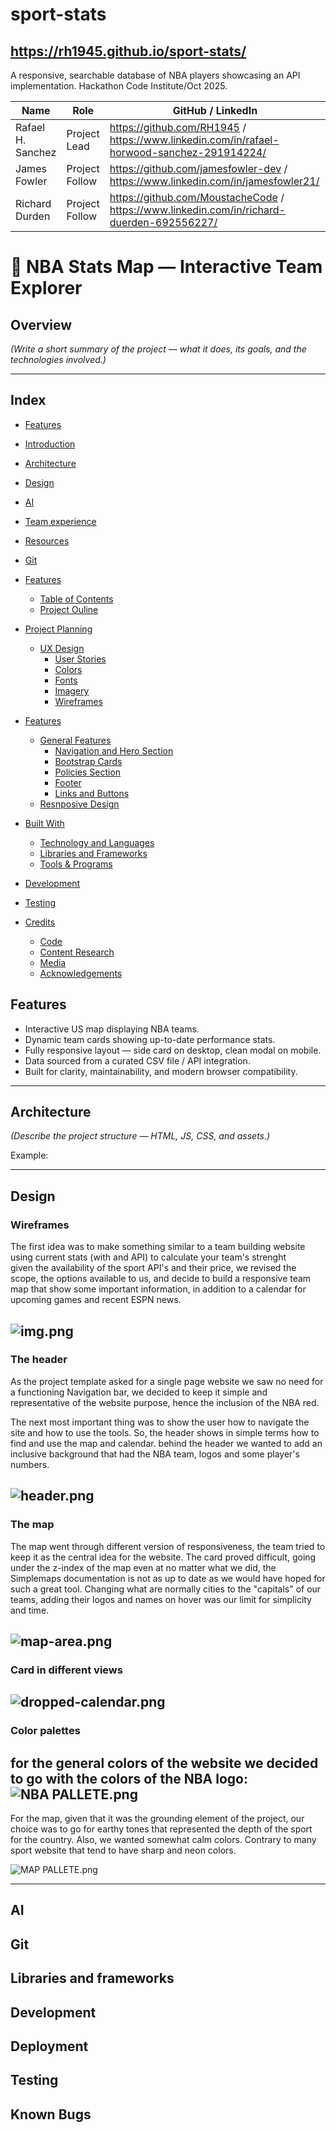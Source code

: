 # sport-stats
## https://rh1945.github.io/sport-stats/
A responsive, searchable database of NBA players showcasing an API implementation. Hackathon Code Institute/Oct 2025.


| Name              | Role           | GitHub / LinkedIn                                                                         |
|-------------------|----------------|-------------------------------------------------------------------------------------------|
| Rafael H. Sanchez | Project Lead   | https://github.com/RH1945 / https://www.linkedin.com/in/rafael-horwood-sanchez-291914224/                          |
| James Fowler      | Project Follow | https://github.com/jamesfowler-dev / https://www.linkedin.com/in/jamesfowler21/           |
| Richard Durden    | Project Follow | https://github.com/MoustacheCode / https://www.linkedin.com/in/richard-duerden-692556227/ |

# 🏀 NBA Stats Map — Interactive Team Explorer

## Overview
*(Write a short summary of the project — what it does, its goals, and the technologies involved.)*

---
## Index
* [Features](#features)
* [Introduction](#introduction)

* [Architecture](#architecture)
* [Design](#design)
* [AI](#ai)
* [Team experience](#team-experiece)
* [Resources](#resources)
* [Git](#git)

* [Features](#Features)
    
    - [Table of Contents](#TOC)
    - [Project Ouline](#project-outline)
* [Project Planning](#project-planning)
    - [UX Design](#ux-design)
        - [User Stories](#user-stories)
        - [Colors](#colors)
        - [Fonts](#fonts)
        - [Imagery](#imagery)
        - [Wireframes](#wireframes)
* [Features](#features)
    - [General Features](#general-features)
        - [Navigation and Hero Section](#navigation-and-hero-section)
        - [Bootstrap Cards](#bootstrap-cards)
        - [Policies Section](#policies-section)
        - [Footer](#footer)
        - [Links and Buttons](#links-and-buttons)
    - [Resnposive Design](#responsive-design)
* [Built With](#built-with)
    - [Technology and Languages](#technologies-and-languages)
    - [Libraries and Frameworks](#libraries-and-frameworks)
    - [Tools & Programs](#tools-and-programs)
* [Development](#deployment)
* [Testing](#testing)
* [Credits](#credits)
    - [Code](#code)
    - [Content Research](#content-research)
    - [Media](#media)
    - [Acknowledgements](#acknowledgements)

##  Features
- Interactive US map displaying NBA teams.
- Dynamic team cards showing up-to-date performance stats.
- Fully responsive layout — side card on desktop, clean modal on mobile.
- Data sourced from a curated CSV file / API integration.
- Built for clarity, maintainability, and modern browser compatibility.

---

##  Architecture
*(Describe the project structure — HTML, JS, CSS, and assets.)*

Example:


---
## Design

### Wireframes
 
The first idea was to make something similar to a team building 
website using current stats (with and API) to calculate your team's strenght  
given the availability of the sport API's and their price, we revised 
the scope, the options available to us, and decide to build a responsive
team map that show some important information, in addition to a calendar for
upcoming games and recent ESPN news.


![img.png](img.png)
---
### The header

As the project template asked for a single page website we saw no need for a 
functioning Navigation bar, we decided to keep it simple
and representative of the website purpose, hence the inclusion of the NBA red.

The next most important thing was to show the user how to navigate the site
and how to use the tools. So, the header shows in simple terms how to find and use the 
map and calendar. behind the header we wanted to add an inclusive background that had the NBA
team, logos and some player's numbers.

![header.png](assets/images/header.png)
---
### The map

The map went through different version of responsiveness, the team tried to keep
it as the central idea for the website. The card proved difficult, going under the
z-index of the map even at no matter what we did, the Simplemaps documentation is
not as up to date as we would have hoped for such a great tool. Changing what are normally
cities to the "capitals" of our teams, adding their logos and names on hover was our 
limit for simplicity and time. 


![map-area.png](assets/images/map-area.png)
---
### Card in different views



![dropped-calendar.png](assets/images/dropped-calendar.png)
---
### Color palettes

for the general colors of the website we decided
to go with the colors of the NBA logo:
![NBA PALLETE.png](assets/images/NBA%20PALLETE.png)
---

For the map, given that it was the grounding element of the project,
our choice was to go for earthy tones that represented the depth of 
the sport for the country. Also, we wanted somewhat calm colors. 
Contrary to many sport website that tend to have sharp and neon colors.

![MAP PALLETE.png](assets/images/MAP%20PALLETE.png)


---

## AI
## Git 
## Libraries and frameworks
## Development
## Deployment
## Testing 
## Known Bugs